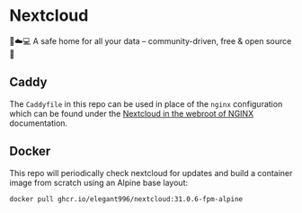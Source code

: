 # Nextcloud
 📱☁️💻 A safe home for all your data – community-driven, free & open source 👏

Caddy
-----------------------------------------------
The `Caddyfile` in this repo can be used in place of the `nginx` configuration which can be found under the [Nextcloud in the webroot of NGINX](https://docs.nextcloud.com/server/latest/admin_manual/installation/nginx.html#nextcloud-in-the-webroot-of-nginx) documentation.

Docker
-----------------------------------------------
This repo will periodically check nextcloud for updates and build a container image from scratch using an Alpine base layout:

```
docker pull ghcr.io/elegant996/nextcloud:31.0.6-fpm-alpine
```
